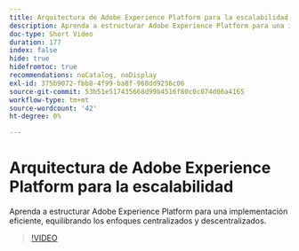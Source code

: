 ```yaml
---
title: Arquitectura de Adobe Experience Platform para la escalabilidad
description: Aprenda a estructurar Adobe Experience Platform para una implementación eficiente, equilibrando los enfoques centralizados y descentralizados.
doc-type: Short Video
duration: 177
index: false
hide: true
hidefromtoc: true
recommendations: noCatalog, noDisplay
exl-id: 375b9072-fbb8-4f99-ba8f-968dd9256c06
source-git-commit: 53b51e517435668d99b4516f80c0c074d06a4165
workflow-type: tm+mt
source-wordcount: '42'
ht-degree: 0%

---
```


# Arquitectura de Adobe Experience Platform para la escalabilidad

Aprenda a estructurar Adobe Experience Platform para una implementación eficiente, equilibrando los enfoques centralizados y descentralizados.

<!-- 62_S601_3442532_176_architecting-adobe-experience-platform-for-scalability -->
>[!VIDEO](https://video.tv.adobe.com/v/3458321/?learn=on&enablevpops=true)
